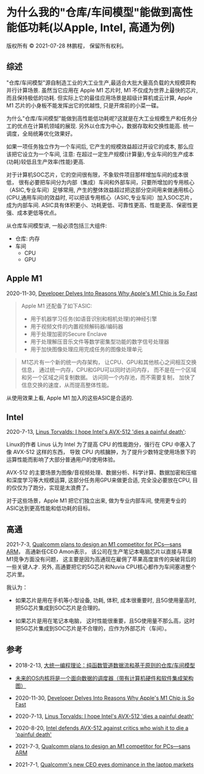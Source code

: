 # 为什么我的"仓库/车间模型"能做到高性能低功耗(以Apple, Intel, 高通为例)

版权所有 © 2021-07-28 林鹏程， 保留所有权利。

## 综述

"仓库/车间模型"源自制造工业的大工业生产,最适合大批大量高负载的大规模异构并行计算场景. 
虽然当它应用在 Apple M1 芯片时, M1 不仅成为世界上最快的芯片,而且保持极低的功耗. 
但实际上它的最佳应用场景是超级计算机或云计算, 
Apple M1 芯片的小身板不能发挥出它的优越性, 只是开席前的小菜一碟。 

为什么"仓库/车间模型"能做到高性能低功耗呢?这就是在大工业规模生产和任务分工的优点在计算机领域的展现.
另外以仓库为中心，数据存取和交换性能高. 统一调度，全局统筹优化效果好。

如果一项任务独立作为一个车间后, 它产生的规模效益超过开设它的成本, 那么应该把它设立为一个车间, 
注意: 在超过一定生产规模(计算量),专业车间的生产成本(功耗)较低且生产效率(性能)更高.


对于计算机SOC芯片，它的空间很有限，不象软件项目那样增加车间的成本很低，
很有必要把车间分为内部（集成）车间和外部车间，只要所增加的专用核心（ASIC,专业车间）足够常用,
产生的整体效益超过把这部分空间用来做通用核心(CPU,通用车间)的效益时,
可以把该专用核心（ASIC,专业车间）加入SOC芯片，成为内部车间.
ASIC具有体积更小、功耗更低、可靠性更高、性能更高、保密性更强、成本更低等优点。

从仓库车间模型讲, 一般必须包括三大组件:

- 仓库: 内存
- 车间
  - CPU
  - GPU

## Apple M1

2020-11-30, [Developer Delves Into Reasons Why Apple's M1 Chip is So Fast](https://www.macrumors.com/2020/11/30/m1-chip-speed-explanation-developer/)

> Apple M1 还配备了如下ASIC:
> 
> - 用于机器学习任务(如语音识别和相机处理)的神经引擎
> - 用于视频文件的内置视频解码器/编码器
> - 用于处理加密的Secure Enclave
> - 用于处理解压音乐文件等数学密集型功能的数字信号处理器
> - 用于加快图像处理应用完成任务的图像处理单元

> M1芯片有一个新的统一内存架构， 让CPU、GPU和其他核心之间相互交换信息， 
> 通过统一内存，CPU和GPU可以同时访问内存， 而不是在一个区域和另一个区域之间复制数据。 
> 访问同一个内存池，而不需要复制， 加快了信息交换的速度，从而提高整体性能。

从使用效果上看, Apple M1 加入的这些ASIC是合适的.

## Intel

2020-7-13, [Linus Torvalds: I hope Intel's AVX-512 'dies a painful death'](https://www.zdnet.com/article/linus-torvalds-i-hope-intels-avx-512-dies-a-painful-death/):

Linux的作者 Linus 认为 Intel 为了提高 CPU 的性能跑分，强行在 CPU 中塞入了像 AVX-512 这样的东西，
导致 CPU 内核臃肿，为了提升少数特定使用场景下的运算性能而影响了大部分普通用户的使用体验。

AVX-512 的主要场景为图像/音视频处理、数据分析、科学计算、数据加密和压缩和深度学习等大规模运算,
这部分任务用GPU来做更合适, 完全没必要放在CPU, 目的仅仅为了跑分，实现是太浪费了。

对于这些场景，Apple M1 把它们独立出来, 做为专业内部车间, 使用更专业的ASIC达到更高性能和低功耗的目标。

## 高通

2021-7-3, [Qualcomm plans to design an M1 competitor for PCs—sans ARM](https://arstechnica.com/gadgets/2021/07/qualcomm-ceo-we-can-beat-apple-because-we-poached-talent-from-them/)，
高通新任CEO Amon表示，
该公司在生产笔记本电脑芯片以直接与苹果M1竞争方面没有问题，
这主要是因为高通现在雇佣了苹果高度宣传的突破背后的一些关键人才.
另外, 高通要把它的5G芯片和Nuvia CPU核心都作为车间塞进整个芯片里。

我认为：

- 如果芯片是用在手机等小型设备, 功耗, 体积, 成本很重要时, 且5G使用量高时, 把5G芯片集成到SOC芯片是合理的。

- 如果芯片是用在笔记本电脑， 这时性能很重要，且5G使用量不那么高，这时把5G芯片集成到SOC芯片是不合理的，应作为外部芯片（车间）。

## 参考

- 2018-2-13, [大统一编程理论：纯函数管道数据流和基于原则的仓库/车间模型](https://github.com/linpengcheng/PurefunctionPipelineDataflow/blob/master/Readme_Chinese.md)

- [未来的OS内核将是一个面向数据的调度器（带有计算机硬件和软件集成架构图）](https://github.com/linpengcheng/PurefunctionPipelineDataflow/blob/master/doc/OS_as_DB_cn.md)

- 2020-11-30, [Developer Delves Into Reasons Why Apple's M1 Chip is So Fast](https://www.macrumors.com/2020/11/30/m1-chip-speed-explanation-developer/)

- 2020-7-13, [Linus Torvalds: I hope Intel's AVX-512 'dies a painful death'](https://www.zdnet.com/article/linus-torvalds-i-hope-intels-avx-512-dies-a-painful-death/)

- 2020-8-20, [Intel defends AVX-512 against critics who wish it to die a 'painful death'](https://www.pcworld.com/article/3571956/intel-defends-avx-512-against-critics-who-wish-it-to-die-a-painful-death.html)

- 2021-7-3, [Qualcomm plans to design an M1 competitor for PCs—sans ARM](https://arstechnica.com/gadgets/2021/07/qualcomm-ceo-we-can-beat-apple-because-we-poached-talent-from-them/)

- 2021-7-1, [Qualcomm's new CEO eyes dominance in the laptop markets](https://www.reuters.com/technology/qualcomms-new-ceo-eyes-dominance-laptop-markets-2021-07-01/)
